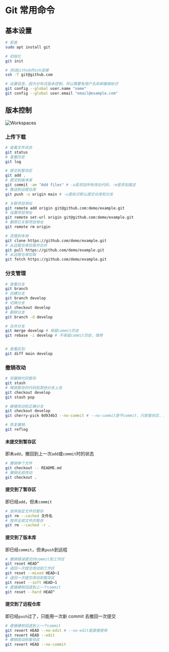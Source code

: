# Git 常用命令

## 基本设置

```bash
# 安装
sudo apt install git

# 初始化
git init

# 测试Github的ssh连接
ssh -T git@github.com

# 设置信息，因为分布式版本控制，所以需要有用户名和邮箱做标识
git config --global user.name "name"
git config --global user.email "email@example.com"
```

## 版本控制

![Workspaces](https://s3.ax1x.com/2020/11/27/DDkIk4.jpg)

### 上传下载

```bash
# 查看文件状态
git status
# 查看历史
git log

# 提交到暂存区
git add .
# 提交到版本库
git commit -am "Add files" # -a是添加所有改动代码，-m是添加描述
# 推送到远程仓库
git push -u origin main # -u是标识默认提交仓库和分支

# 关联项目地址
git remote add origin git@github.com:demo/example.git
# 设置项目地址
git remote set-url origin git@github.com:demo/example.git
# 删除已关联项目地址
git remote rm origin

# 克隆到本地
git clone https://github.com/demo/example.git
# 从远程仓库拉取并合并
git pull https://github.com/demo/example.git
# 从远程仓库拉取
git fetch https://github.com/demo/example.git
```

### 分支管理

```bash
# 查看分支
git branch
# 创建分支
git branch develop
# 切换分支
git checkout develop
# 删除分支
git branch -d develop

# 合并分支
git merge develop # 保留commit历史
git rebase -i develop # 不保留commit历史，慎用


# 查看区别
git diff main develop
```

### 撤销改动

```bash
# 将撤销代码暂存
git stash
# 释放暂存的代码到其他分支上去
git checkout develop
git stash pop

# 嫁接改动到正确分支
git checkout develop
git cherry-pick 0d934b3 --no-commit # --no-commit是不commit，只放暂存区，支持同时嫁接多个改动

# 恢复撤销
git reflog
```

#### 未提交到暂存区

即未`add`，撤回到上一次`add`或`commit`时的状态

```bash
# 撤销单个文件
git checkout -- README.md
# 撤销全部改动
git checkout .
```

#### 提交到了暂存区

即已经`add`，但未`commit`

```bash
# 放弃指定文件的暂存
git rm --cached 文件名
# 放弃全部文件的暂存
git rm --cached -r .
```

#### 提交到了版本库

即已经`commit`，但未`push`到远程

```bash
# 撤销错误提交的commit到工作区
git reset HEAD^
# 退回一次提交改动到工作区
git reset --mixed HEAD~1
# 退回一次提交改动到暂存区
git reset --soft HEAD~1
# 直接硬核回退到上一个commit
git reset --hard HEAD^
```

#### 提交到了远程仓库

即已经`push`过了，只能用一次新 commit 去撤回一次提交

```bash
# 直接硬核回退到上一个commit
git revert HEAD --no-edit # --no-edit是直接使用
git revert HEAD --edit
# 撤销改动到暂存区
git revert HEAD --no-commit
```
